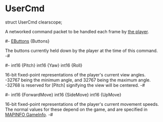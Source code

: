 # UserCmd

[mapinfo gameinfo]: ../../Data/MapInfo.md#gameinfo

[EButtons]: EButtons.md
[PlayerPawn]: PlayerPawn.md

<!-- api-declaration -->
struct UserCmd clearscope;

<!-- api-definition -->
A networked command packet to be handled each frame by [the
player][PlayerPawn].

<!-- api-members -->
#-
[EButtons] {Buttons}

The buttons currently held down by the player at the time of this
command.
-#

#-
int16 {Pitch}
int16 {Yaw}
int16 {Roll}

16-bit fixed-point representations of the player's current view
angles. -32767 being the minimum angle, and 32767 being the maximum
angle. -32768 is reserved for [Pitch] signifying the view will be
centered.
-#

#-
int16 {ForwardMove}
int16 {SideMove}
int16 {UpMove}

16-bit fixed-point representations of the player's current movement
speeds. The normal values for these depend on the game, and are
specified in [MAPINFO GameInfo].
-#
